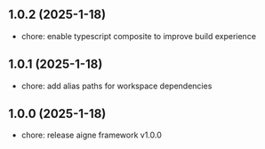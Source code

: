 ## 1.0.2 (2025-1-18)

- chore: enable typescript composite to improve build experience

## 1.0.1 (2025-1-18)

- chore: add alias paths for workspace dependencies

## 1.0.0 (2025-1-18)

- chore: release aigne framework v1.0.0
